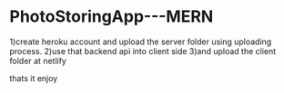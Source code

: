 # PhotoStoringApp---MERN


1)create heroku account and upload the server folder using uploading process.
2)use that backend api into client side
3)and upload the client folder at netlify


thats it enjoy 
